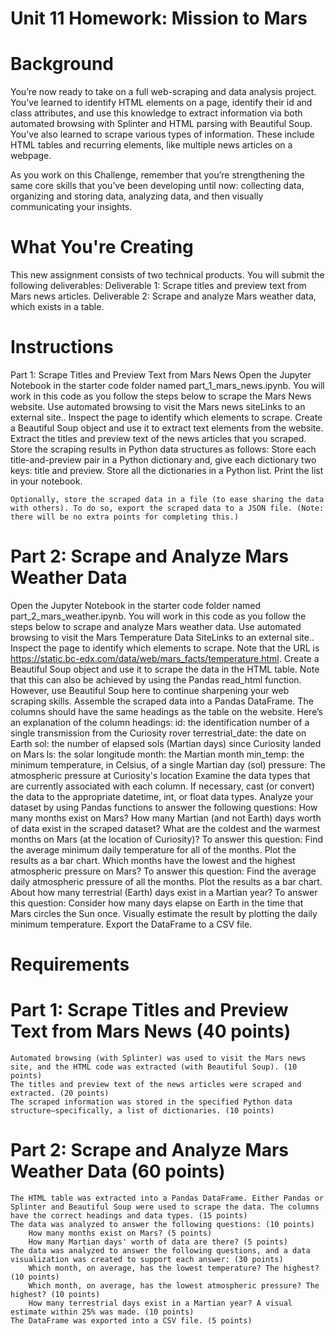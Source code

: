 # Unit 11 Homework: Mission to Mars

# Background
You’re now ready to take on a full web-scraping and data analysis project. You’ve learned to identify HTML elements on a page, identify their id and class attributes, and use this knowledge to extract information via both automated browsing with Splinter and HTML parsing with Beautiful Soup. You’ve also learned to scrape various types of information. These include HTML tables and recurring elements, like multiple news articles on a webpage.

As you work on this Challenge, remember that you’re strengthening the same core skills that you’ve been developing until now: collecting data, organizing and storing data, analyzing data, and then visually communicating your insights.

# What You're Creating
This new assignment consists of two technical products. You will submit the following deliverables:
    Deliverable 1: Scrape titles and preview text from Mars news articles.
    Deliverable 2: Scrape and analyze Mars weather data, which exists in a table.


# Instructions
Part 1: Scrape Titles and Preview Text from Mars News
Open the Jupyter Notebook in the starter code folder named part_1_mars_news.ipynb. You will work in this code as you follow the steps below to scrape the Mars News website.
    Use automated browsing to visit the Mars news siteLinks to an external site.. Inspect the page to identify which elements to scrape.
    Create a Beautiful Soup object and use it to extract text elements from the website.
    Extract the titles and preview text of the news articles that you scraped. Store the scraping results in Python data structures as follows:
        Store each title-and-preview pair in a Python dictionary and, give each dictionary two keys: title and preview. 
        Store all the dictionaries in a Python list.
        Print the list in your notebook.

    Optionally, store the scraped data in a file (to ease sharing the data with others). To do so, export the scraped data to a JSON file. (Note: there will be no extra points for completing this.)

# Part 2: Scrape and Analyze Mars Weather Data
Open the Jupyter Notebook in the starter code folder named part_2_mars_weather.ipynb. You will work in this code as you follow the steps below to scrape and analyze Mars weather data.
    Use automated browsing to visit the Mars Temperature Data SiteLinks to an external site.. Inspect the page to identify which elements to scrape. Note that the URL is https://static.bc-edx.com/data/web/mars_facts/temperature.html.
    Create a Beautiful Soup object and use it to scrape the data in the HTML table. Note that this can also be achieved by using the Pandas read_html function. However, use Beautiful Soup here to continue sharpening your web scraping skills.
    Assemble the scraped data into a Pandas DataFrame. The columns should have the same headings as the table on the website. Here’s an explanation of the column headings:
        id: the identification number of a single transmission from the Curiosity rover 
        terrestrial_date: the date on Earth
        sol: the number of elapsed sols (Martian days) since Curiosity landed on Mars
        ls: the solar longitude
        month: the Martian month
        min_temp: the minimum temperature, in Celsius, of a single Martian day (sol)
        pressure: The atmospheric pressure at Curiosity's location
    Examine the data types that are currently associated with each column. If necessary, cast (or convert) the data to the appropriate datetime, int, or float data types.
    Analyze your dataset by using Pandas functions to answer the following questions:
        How many months exist on Mars?
        How many Martian (and not Earth) days worth of data exist in the scraped dataset?
        What are the coldest and the warmest months on Mars (at the location of Curiosity)? To answer this question:
            Find the average minimum daily temperature for all of the months.
            Plot the results as a bar chart.
        Which months have the lowest and the highest atmospheric pressure on Mars? To answer this question:
            Find the average daily atmospheric pressure of all the months.
            Plot the results as a bar chart.
        About how many terrestrial (Earth) days exist in a Martian year? To answer this question:
            Consider how many days elapse on Earth in the time that Mars circles the Sun once.
            Visually estimate the result by plotting the daily minimum temperature.
    Export the DataFrame to a CSV file.

# Requirements
# Part 1: Scrape Titles and Preview Text from Mars News (40 points)
    Automated browsing (with Splinter) was used to visit the Mars news site, and the HTML code was extracted (with Beautiful Soup). (10 points)
    The titles and preview text of the news articles were scraped and extracted. (20 points)
    The scraped information was stored in the specified Python data structure—specifically, a list of dictionaries. (10 points)

# Part 2: Scrape and Analyze Mars Weather Data (60 points)
    The HTML table was extracted into a Pandas DataFrame. Either Pandas or Splinter and Beautiful Soup were used to scrape the data. The columns have the correct headings and data types. (15 points)
    The data was analyzed to answer the following questions: (10 points)
        How many months exist on Mars? (5 points)
        How many Martian days' worth of data are there? (5 points)
    The data was analyzed to answer the following questions, and a data visualization was created to support each answer: (30 points)
        Which month, on average, has the lowest temperature? The highest? (10 points)
        Which month, on average, has the lowest atmospheric pressure? The highest? (10 points)
        How many terrestrial days exist in a Martian year? A visual estimate within 25% was made. (10 points)
    The DataFrame was exported into a CSV file. (5 points)